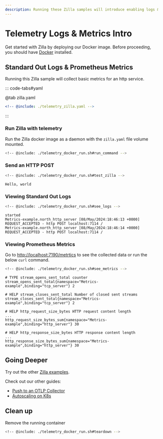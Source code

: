 ```yaml
---
description: Running these Zilla samples will introduce enabling logs & metrics.
---
```


# Telemetry Logs & Metrics Intro

Get started with Zilla by deploying our Docker image. Before proceeding, you should have [Docker](https://docs.docker.com/get-docker/) installed.

## Standard Out Logs & Prometheus Metrics

Running this Zilla sample will collect basic metrics for an http service.

::: code-tabs#yaml

@tab zilla.yaml

```yaml {13,16}
<!-- @include: ./telemetry_zilla.yaml -->
```

:::

### Run Zilla with telemetry

Run the Zilla docker image as a daemon with the `zilla.yaml` file volume mounted.

```bash
<!-- @include: ./telemetry_docker_run.sh#run_command -->
```

### Send an HTTP POST

```bash
<!-- @include: ./telemetry_docker_run.sh#test_zilla -->
```

```output:no-line-numbers
Hello, world
```

### Viewing Standard Out Logs

```bash
<!-- @include: ./telemetry_docker_run.sh#see_logs -->
```

```output:no-line-numbers
started
Metrics-example.north_http_server [08/May/2024:18:46:13 +0000] REQUEST_ACCEPTED - http POST localhost:7114 /
Metrics-example.north_http_server [08/May/2024:18:46:14 +0000] REQUEST_ACCEPTED - http POST localhost:7114 /
```

### Viewing Prometheus Metrics

Go to <http://localhost:7190/metrtics> to see the collected data or run the below `curl` command.

```bash
<!-- @include: ./telemetry_docker_run.sh#see_metrics -->
```

```output:no-line-numbers
# TYPE stream_opens_sent_total counter
stream_opens_sent_total{namespace="Metrics-example",binding="tcp_server"} 2

# HELP stream_closes_sent_total Number of closed sent streams
stream_closes_sent_total{namespace="Metrics-example",binding="tcp_server"} 2

# HELP http_request_size_bytes HTTP request content length
...
http_request_size_bytes_sum{namespace="Metrics-example",binding="http_server"} 30

# HELP http_response_size_bytes HTTP response content length
...
http_response_size_bytes_sum{namespace="Metrics-example",binding="http_server"} 30
```

## Going Deeper

Try out the other [Zilla examples](https://github.com/aklivity/zilla-examples).

Check out our other guides:

- [Push to an OTLP Collector](../../how-tos/telemetry/opentelemetry-protocol.md)
- [Autoscaling on K8s](../../how-tos/deploy-operate/autoscale-k8s.md)

## Clean up

Remove the running container

```bash
<!-- @include: ./telemetry_docker_run.sh#teardown -->
```
